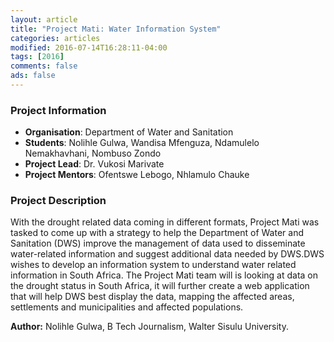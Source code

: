 ```yaml
---
layout: article
title: "Project Mati: Water Information System"
categories: articles
modified: 2016-07-14T16:28:11-04:00
tags: [2016]
comments: false
ads: false
---
```


### Project Information

* **Organisation**: Department of Water and Sanitation
* **Students**: Nolihle Gulwa, Wandisa Mfenguza, Ndamulelo Nemakhavhani, Nombuso Zondo
* **Project Lead**: Dr. Vukosi Marivate
* **Project Mentors**: Ofentswe Lebogo, Nhlamulo Chauke

### Project Description

With the drought related data coming in different formats, Project Mati was tasked to come up with a strategy to help the Department of Water and Sanitation (DWS) improve the management of data used to disseminate water-related information and suggest additional data needed by DWS.DWS wishes to develop an information system to understand water related information in South Africa.  The Project Mati team will is looking at data on the drought status in South Africa, it will further create a web application that will help DWS best display the data, mapping the affected areas, settlements and municipalities and affected populations.

**Author:** Nolihle Gulwa, B Tech Journalism, Walter Sisulu University.
